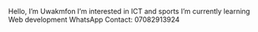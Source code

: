 Hello, I’m Uwakmfon
I’m interested in ICT and sports
I’m currently learning Web development
WhatsApp Contact: 07082913924

<!---
Uwakmfonmfon/Uwakmfonmfon is a ✨ special ✨ repository because its `README.md` (this file) appears on your GitHub profile.
You can click the Preview link to take a look at your changes.
--->
